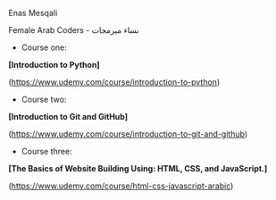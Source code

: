 Enas Mesqali

Female Arab Coders - نساء مبرمجات

* Course one:

__[Introduction to Python]__

(https://www.udemy.com/course/introduction-to-python)
* Course two:

__[Introduction to Git and GitHub]__

(https://www.udemy.com/course/introduction-to-git-and-github)
* Course three:

__[The Basics of Website Building Using: HTML, CSS, and JavaScript.]__

(https://www.udemy.com/course/html-css-javascript-arabic)
